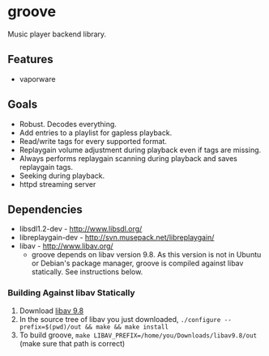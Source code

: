 # groove

Music player backend library.

## Features

 * vaporware

## Goals

 * Robust. Decodes everything.
 * Add entries to a playlist for gapless playback.
 * Read/write tags for every supported format.
 * Replaygain volume adjustment during playback even if tags are missing.
 * Always performs replaygain scanning during playback and saves replaygain tags.
 * Seeking during playback.
 * httpd streaming server

## Dependencies

 * libsdl1.2-dev - http://www.libsdl.org/
 * libreplaygain-dev - http://svn.musepack.net/libreplaygain/
 * libav - http://www.libav.org/
   - groove depends on libav version 9.8. As this version is not in Ubuntu or
     Debian's package manager, groove is compiled against libav statically.
     See instructions below.

### Building Against libav Statically

 1. Download [libav 9.8](https://www.libav.org/download.html#release_9)
 2. In the source tree of libav you just downloaded,
    `./configure --prefix=$(pwd)/out && make && make install`
 3. To build groove, `make LIBAV_PREFIX=/home/you/Downloads/libav9.8/out`
    (make sure that path is correct)
